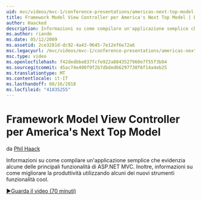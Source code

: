 ```yaml
---
uid: mvc/videos/mvc-1/conference-presentations/americas-next-top-model-view-controller-framework
title: Framework Model View Controller per America's Next Top Model | Documenti Microsoft
author: Haacked
description: Informazioni su come compilare un'applicazione semplice che evidenzia alcune delle principali funzionalità di ASP.NET MVC. Inoltre, informazioni su come migliorare la produttività usando alcune delle...
ms.author: riande
ms.date: 05/12/2009
ms.assetid: 2ce3281d-dc92-4a43-9645-7e12ef6e72a6
msc.legacyurl: /mvc/videos/mvc-1/conference-presentations/americas-next-top-model-view-controller-framework
msc.type: video
ms.openlocfilehash: f42dedbbe837fcfe922a8843527960e7f55f3b04
ms.sourcegitcommit: 45ac74e400f9f2b7dbded66297730f6f14a4eb25
ms.translationtype: MT
ms.contentlocale: it-IT
ms.lasthandoff: 08/16/2018
ms.locfileid: "41835255"
---
```

<a name="americas-next-top-model-view-controller-framework"></a>Framework Model View Controller per America's Next Top Model
====================
da [Phil Haack](https://github.com/Haacked)

Informazioni su come compilare un'applicazione semplice che evidenzia alcune delle principali funzionalità di ASP.NET MVC. Inoltre, informazioni su come migliorare la produttività utilizzando alcuni dei nuovi strumenti funzionalità cool.

[&#9654;Guarda il video (70 minuti)](https://channel9.msdn.com/Blogs/ASP-NET-Site-Videos/americas-next-top-model-view-controller-framework)
